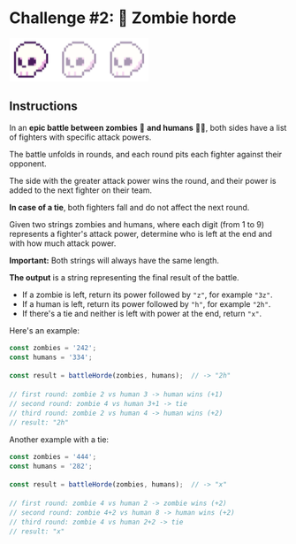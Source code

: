 # Challenge #2: 🧟 Zombie horde

![easy](/assets/easy.png)

## Instructions

In an **epic battle between zombies** 🧟 **and humans** 👮‍♂️, both sides have a list of fighters with specific attack powers.

The battle unfolds in rounds, and each round pits each fighter against their opponent.

The side with the greater attack power wins the round, and their power is added to the next fighter on their team.

**In case of a tie**, both fighters fall and do not affect the next round.

Given two strings zombies and humans, where each digit (from 1 to 9) represents a fighter's attack power, determine who is left at the end and with how much attack power.

**Important:** Both strings will always have the same length.

**The output** is a string representing the final result of the battle.

- If a zombie is left, return its power followed by `"z"`, for example `"3z"`.
- If a human is left, return its power followed by `"h"`, for example `"2h"`.
- If there's a tie and neither is left with power at the end, return `"x"`.

Here's an example:

```js
const zombies = '242';
const humans = '334';

const result = battleHorde(zombies, humans);  // -> "2h"

// first round: zombie 2 vs human 3 -> human wins (+1)
// second round: zombie 4 vs human 3+1 -> tie
// third round: zombie 2 vs human 4 -> human wins (+2)
// result: "2h"
```

Another example with a tie:

```js
const zombies = '444';
const humans = '282';

const result = battleHorde(zombies, humans);  // -> "x"

// first round: zombie 4 vs human 2 -> zombie wins (+2)
// second round: zombie 4+2 vs human 8 -> human wins (+2)
// third round: zombie 4 vs human 2+2 -> tie
// result: "x"
```
